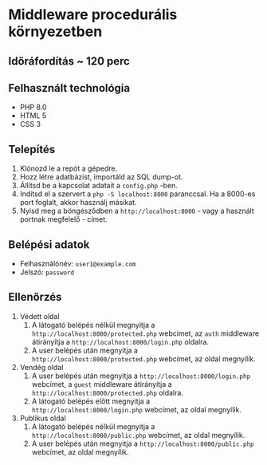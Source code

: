 # Middleware procedurális környezetben

## Időráfordítás ~ 120 perc

## Felhasznált technológia

- PHP 8.0
- HTML 5
- CSS 3

## Telepítés

1. Klónozd le a repót a gépedre.
2. Hozz létre adatbázist, importáld az SQL dump-ot.
3. Állítsd be a kapcsolat adatait a `config.php` -ben.
4. Indítsd el a szervert a `php -S localhost:8000` paranccsal. Ha a 8000-es port foglalt, akkor használj másikat.
5. Nyisd meg a böngésződben a `http://localhost:8000` - vagy a használt portnak megfelelő - címet.

## Belépési adatok

- Felhasználónév: `user1@example.com`
- Jelszó: `password`

## Ellenőrzés
1. Védett oldal
    1. A látogató belépés nélkül megnyitja a `http://localhost:8000/protected.php` webcímet, az `auth` middleware átirányítja a `http://localhost:8000/login.php` oldalra.
    2. A user belépés után megnyitja a `http://localhost:8000/protected.php` webcímet, az oldal megnyílik.
2. Vendég oldal
    1. A user belépés után megnyitja a `http://localhost:8000/login.php` webcímet, a `guest` middleware átirányítja a `http://localhost:8000/protected.php` oldalra.
    2. A látogató belépés előtt megnyitja a `http://localhost:8000/login.php` webcímet, az oldal megnyílik.
3. Publikus oldal
    1. A látogató belépés nélkül megnyitja a `http://localhost:8000/public.php` webcímet, az oldal megnyílik.
    2. A user belépés után megnyitja a `http://localhost:8000/public.php` webcímet, az oldal megnyílik.

 
